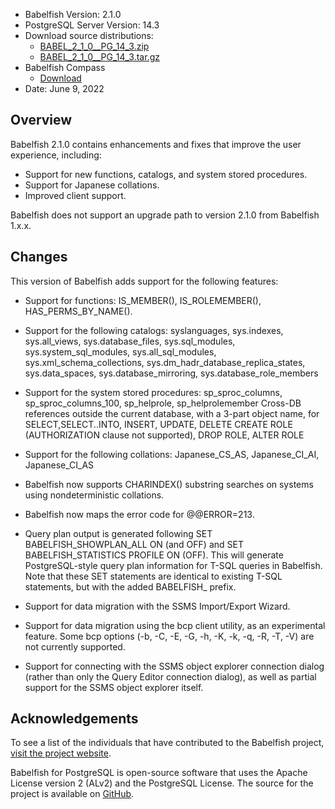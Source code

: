 - Babelfish Version: 2.1.0
- PostgreSQL Server Version: 14.3
- Download source distributions:
  - [BABEL_2_1_0__PG_14_3.zip](https://github.com/babelfish-for-postgresql/babelfish-for-postgresql/releases/download/BABEL_2_1_0__PG_14_3/BABEL_2_1_0__PG_14_3.zip)
  - [BABEL_2_1_0__PG_14_3.tar.gz](https://github.com/babelfish-for-postgresql/babelfish-for-postgresql/releases/download/BABEL_2_1_0__PG_14_3/BABEL_2_1_0__PG_14_3.tar.gz)
- Babelfish Compass
  - [Download](https://github.com/babelfish-for-postgresql/babelfish_compass/releases)
- Date: June 9, 2022

## Overview

Babelfish 2.1.0 contains enhancements and fixes that improve the user experience, including:
- Support for new functions, catalogs, and system stored procedures.
- Support for Japanese collations.
- Improved client support.

Babelfish does not support an upgrade path to version 2.1.0 from Babelfish 1.x.x.

## Changes

This version of Babelfish adds support for the following features:

- Support for functions: IS_MEMBER(), IS_ROLEMEMBER(), HAS_PERMS_BY_NAME().

- Support for the following catalogs: syslanguages, sys.indexes, sys.all_views, sys.database_files, sys.sql_modules, sys.system_sql_modules, sys.all_sql_modules, sys.xml_schema_collections, sys.dm_hadr_database_replica_states, sys.data_spaces, sys.database_mirroring, sys.database_role_members

- Support for the system stored procedures: sp_sproc_columns, sp_sproc_columns_100, sp_helprole, sp_helprolemember
Cross-DB references outside the current database, with a 3-part object name, for SELECT,SELECT..INTO, INSERT, UPDATE, DELETE
CREATE ROLE (AUTHORIZATION clause not supported), DROP ROLE, ALTER ROLE

- Support for the following collations: Japanese_CS_AS, Japanese_CI_AI, Japanese_CI_AS

- Babelfish now supports CHARINDEX() substring searches on systems using nondeterministic collations.

- Babelfish now maps the error code for @@ERROR=213.

- Query plan output is generated following SET BABELFISH_SHOWPLAN_ALL ON (and OFF) and SET BABELFISH_STATISTICS PROFILE ON (OFF). This will generate PostgreSQL-style query plan information for T-SQL queries in Babelfish. Note that these SET statements are identical to existing T-SQL statements, but with the added BABELFISH_ prefix.

- Support for data migration with the SSMS Import/Export Wizard.

- Support for data migration using the bcp client utility, as an experimental feature. Some bcp options (-b, -C, -E, -G, -h, -K, -k, -q, -R, -T, -V) are not currently supported.

- Support for connecting with the SSMS object explorer connection dialog (rather than only the Query Editor connection dialog), as well as partial support for the SSMS object explorer itself.


## Acknowledgements

To see a list of the individuals that have contributed to the Babelfish project, [visit the project website](https://babelfishpg.org/contributors/).

Babelfish for PostgreSQL is open-source software that uses the Apache License version 2 (ALv2) and the PostgreSQL License. The source for the project is available on [GitHub](https://github.com/babelfish-for-postgresql). 

